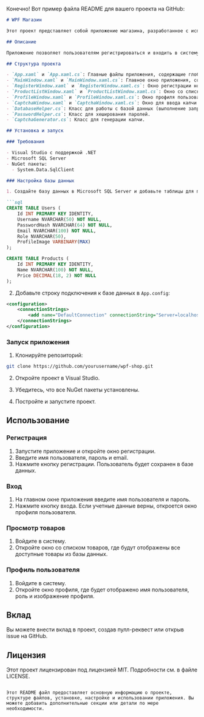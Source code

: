 Конечно! Вот пример файла README для вашего проекта на GitHub:

```markdown
# WPF Магазин

Этот проект представляет собой приложение магазина, разработанное с использованием WPF (Windows Presentation Foundation) и Microsoft SQL Server для управления базой данных. Приложение включает в себя функционал регистрации и входа пользователей, список товаров, профиль пользователя и стилизацию интерфейса.

## Описание

Приложение позволяет пользователям регистрироваться и входить в систему, просматривать список товаров и управлять своим профилем. В приложении используется ADO.NET для взаимодействия с базой данных Microsoft SQL Server. Пароли пользователей хешируются с использованием SHA256 для обеспечения безопасности.

## Структура проекта

- `App.xaml` и `App.xaml.cs`: Главные файлы приложения, содержащие глобальные ресурсы и обработку событий приложения.
- `MainWindow.xaml` и `MainWindow.xaml.cs`: Главное окно приложения, содержащее элементы интерфейса для входа в систему.
- `RegisterWindow.xaml` и `RegisterWindow.xaml.cs`: Окно регистрации нового пользователя.
- `ProductListWindow.xaml` и `ProductListWindow.xaml.cs`: Окно со списком товаров.
- `ProfileWindow.xaml` и `ProfileWindow.xaml.cs`: Окно профиля пользователя.
- `CaptchaWindow.xaml` и `CaptchaWindow.xaml.cs`: Окно для ввода капчи.
- `DatabaseHelper.cs`: Класс для работы с базой данных (выполнение запросов, получение данных).
- `PasswordHelper.cs`: Класс для хеширования паролей.
- `CaptchaGenerator.cs`: Класс для генерации капчи.

## Установка и запуск

### Требования

- Visual Studio с поддержкой .NET
- Microsoft SQL Server
- NuGet пакеты:
  - System.Data.SqlClient

### Настройка базы данных

1. Создайте базу данных в Microsoft SQL Server и добавьте таблицы для пользователей и товаров:

```sql
CREATE TABLE Users (
    Id INT PRIMARY KEY IDENTITY,
    Username NVARCHAR(50) NOT NULL,
    PasswordHash NVARCHAR(64) NOT NULL,
    Email NVARCHAR(100) NOT NULL,
    Role NVARCHAR(50),
    ProfileImage VARBINARY(MAX)
);

CREATE TABLE Products (
    Id INT PRIMARY KEY IDENTITY,
    Name NVARCHAR(100) NOT NULL,
    Price DECIMAL(18, 2) NOT NULL
);
```

2. Добавьте строку подключения к базе данных в `App.config`:

```xml
<configuration>
    <connectionStrings>
        <add name="DefaultConnection" connectionString="Server=localhost;Database=YourDatabase;Trusted_Connection=True;" providerName="System.Data.SqlClient" />
    </connectionStrings>
</configuration>
```

### Запуск приложения

1. Клонируйте репозиторий:

```sh
git clone https://github.com/yourusername/wpf-shop.git
```

2. Откройте проект в Visual Studio.

3. Убедитесь, что все NuGet пакеты установлены.

4. Постройте и запустите проект.

## Использование

### Регистрация

1. Запустите приложение и откройте окно регистрации.
2. Введите имя пользователя, пароль и email.
3. Нажмите кнопку регистрации. Пользователь будет сохранен в базе данных.

### Вход

1. На главном окне приложения введите имя пользователя и пароль.
2. Нажмите кнопку входа. Если учетные данные верны, откроется окно профиля пользователя.

### Просмотр товаров

1. Войдите в систему.
2. Откройте окно со списком товаров, где будут отображены все доступные товары из базы данных.

### Профиль пользователя

1. Войдите в систему.
2. Откройте окно профиля, где будет отображено имя пользователя, роль и изображение профиля.

## Вклад

Вы можете внести вклад в проект, создав пулл-реквест или открыв issue на GitHub.

## Лицензия

Этот проект лицензирован под лицензией MIT. Подробности см. в файле LICENSE.
```

Этот README файл предоставляет основную информацию о проекте, структуре файлов, установке, настройке и использовании приложения. Вы можете добавить дополнительные секции или детали по мере необходимости.
